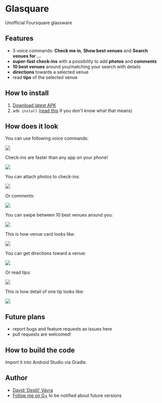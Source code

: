 Glasquare
=========
Unofficial Foursquare glassware

Features
--------
- 3 voice commands: **Check me in**, **Show best venues** and **Search venues for ...**
- **super-fast check-ins** with a possibility to add **photos** and **comments**
- **10 best venues** around you/matching your search with details
- **directions** towards a selected venue
- read **tips** of the selected venue

How to install
--------------
1. [Download latest APK](https://github.com/destil/glasquare/releases)
3. `adb install` ([read this](http://appliedanalog.com/agw/?p=17) if you don't know what that means)

How does it look
----------------
You can use following voice commands:

![](https://github.com/destil/glasquare/raw/master/screens/voice_commands.png)

Check-ins are faster than any app on your phone!

![](https://github.com/destil/glasquare/raw/master/screens/checked_in.png)

You can attach photos to check-ins:

![](https://github.com/destil/glasquare/raw/master/screens/menu_checkin_photo.png)

Or comments:

![](https://github.com/destil/glasquare/raw/master/screens/menu_checkin_comment.png)

You can swipe between 10 best venues around you:

![](https://github.com/destil/glasquare/raw/master/screens/venues.png)

This is how venue card looks like:

![](https://github.com/destil/glasquare/raw/master/screens/venue_detail.png)

You can get directions toward a venue:

![](https://github.com/destil/glasquare/raw/master/screens/menu_directions.png)

Or read tips:

![](https://github.com/destil/glasquare/raw/master/screens/menu_tips.png)

This is how detail of one tip looks like:

![](https://github.com/destil/glasquare/raw/master/screens/tips_detail.png)

Future plans
-----
- report bugs and feature requests as issues here
- pull requests are welcomed!

How to build the code
---------------------
Import it into Android Studio via Gradle.

Author
-----
- [David 'Destil' Vávra](http://www.destil.cz)
- [Follow me on G+](http://google.com/+DavidVávra) to be notified about future versions

